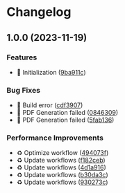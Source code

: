 # Changelog

## 1.0.0 (2023-11-19)


### Features

* 🎉 Initialization ([9ba911c](https://github.com/viarotel-org/markvite/commit/9ba911c53146af1c29877003278da1c347b4a9d4))


### Bug Fixes

* 🐛 Build error ([cdf3907](https://github.com/viarotel-org/markvite/commit/cdf3907ed1c81be8fc7b0aaa0146cc509bb2c369))
* 🐛 PDF Generation failed ([0846309](https://github.com/viarotel-org/markvite/commit/0846309659eba77f996772516c57ba5df25856e2))
* 🐛 PDF Generation failed ([5fab136](https://github.com/viarotel-org/markvite/commit/5fab136d161ad8aaa18ebee7a530fd2079f77542))


### Performance Improvements

* ♻️ Optimize workflow ([494073f](https://github.com/viarotel-org/markvite/commit/494073ffb84d318aeaadb0ee9cc4671576a6df30))
* ♻️ Update workflows ([f182ceb](https://github.com/viarotel-org/markvite/commit/f182ceb40575dab6a9e6877ddc249f78d7ad3e25))
* ♻️ Update workflows ([4d1a916](https://github.com/viarotel-org/markvite/commit/4d1a91629fce8cce721adb250fdd45e19eed556e))
* ♻️ Update workflows ([b30da3c](https://github.com/viarotel-org/markvite/commit/b30da3c5294e45e16334e17b31f4fed45738eee7))
* ♻️ Update workflows ([930273c](https://github.com/viarotel-org/markvite/commit/930273cf927f121efb9700a6d94b8d919cdb9cdc))
